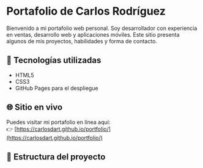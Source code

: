 # Portafolio de Carlos Rodríguez

Bienvenido a mi portafolio web personal. Soy desarrollador con experiencia en ventas, desarrollo web y aplicaciones móviles. Este sitio presenta algunos de mis proyectos, habilidades y forma de contacto.

## 🚀 Tecnologías utilizadas

- HTML5
- CSS3
- GitHub Pages para el despliegue

## 🌐 Sitio en vivo

Puedes visitar mi portafolio en línea aquí:  
👉 [https://carlosdart.github.io/portfolio/](https://carlosdart.github.io/portfolio/)

## 📁 Estructura del proyecto


